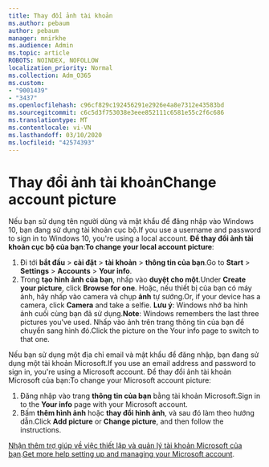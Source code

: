 ```yaml
---
title: Thay đổi ảnh tài khoản
ms.author: pebaum
author: pebaum
manager: mnirkhe
ms.audience: Admin
ms.topic: article
ROBOTS: NOINDEX, NOFOLLOW
localization_priority: Normal
ms.collection: Adm_O365
ms.custom:
- "9001439"
- "3437"
ms.openlocfilehash: c96cf829c192456291e2926e4a8e7312e43583bd
ms.sourcegitcommit: c6c5d3f753038e3eee852111c6581e55c2f6c686
ms.translationtype: MT
ms.contentlocale: vi-VN
ms.lasthandoff: 03/10/2020
ms.locfileid: "42574393"
---
```

# <a name="change-account-picture"></a><span data-ttu-id="952c7-102">Thay đổi ảnh tài khoản</span><span class="sxs-lookup"><span data-stu-id="952c7-102">Change account picture</span></span>

<span data-ttu-id="952c7-103">Nếu bạn sử dụng tên người dùng và mật khẩu để đăng nhập vào Windows 10, bạn đang sử dụng tài khoản cục bộ.</span><span class="sxs-lookup"><span data-stu-id="952c7-103">If you use a username and password to sign in to Windows 10, you're using a local account.</span></span> <span data-ttu-id="952c7-104">**Để thay đổi ảnh tài khoản cục bộ của bạn**:</span><span class="sxs-lookup"><span data-stu-id="952c7-104">**To change your local account picture**:</span></span>

1. <span data-ttu-id="952c7-105">Đi tới **bắt đầu** > **cài đặt** > **tài khoản** > **thông tin của bạn**.</span><span class="sxs-lookup"><span data-stu-id="952c7-105">Go to **Start** > **Settings** > **Accounts** > **Your info**.</span></span>
2. <span data-ttu-id="952c7-106">Trong **tạo hình ảnh của bạn**, nhấp vào **duyệt cho một**.</span><span class="sxs-lookup"><span data-stu-id="952c7-106">Under **Create your picture**, click **Browse for one**.</span></span> <span data-ttu-id="952c7-107">Hoặc, nếu thiết bị của bạn có máy ảnh, hãy nhấp vào camera và chụp **ảnh** tự sướng.</span><span class="sxs-lookup"><span data-stu-id="952c7-107">Or, if your device has a camera, click **Camera** and take a selfie.</span></span> 
    <span data-ttu-id="952c7-108">**Lưu ý**: Windows nhớ ba hình ảnh cuối cùng bạn đã sử dụng.</span><span class="sxs-lookup"><span data-stu-id="952c7-108">**Note**: Windows remembers the last three pictures you've used.</span></span> <span data-ttu-id="952c7-109">Nhấp vào ảnh trên trang thông tin của bạn để chuyển sang hình đó.</span><span class="sxs-lookup"><span data-stu-id="952c7-109">Click the picture on the Your info page to switch to that one.</span></span>

<span data-ttu-id="952c7-110">Nếu bạn sử dụng một địa chỉ email và mật khẩu để đăng nhập, bạn đang sử dụng một tài khoản Microsoft.</span><span class="sxs-lookup"><span data-stu-id="952c7-110">If you use an email address and password to sign in, you're using a Microsoft account.</span></span> <span data-ttu-id="952c7-111">Để thay đổi ảnh tài khoản Microsoft của bạn:</span><span class="sxs-lookup"><span data-stu-id="952c7-111">To change your Microsoft account picture:</span></span>

1. <span data-ttu-id="952c7-112">Đăng nhập vào trang **thông tin của bạn** bằng tài khoản Microsoft.</span><span class="sxs-lookup"><span data-stu-id="952c7-112">Sign in to the **Your info** page with your Microsoft account.</span></span>
2. <span data-ttu-id="952c7-113">Bấm **thêm hình ảnh** hoặc **thay đổi hình ảnh**, và sau đó làm theo hướng dẫn.</span><span class="sxs-lookup"><span data-stu-id="952c7-113">Click **Add picture** or **Change picture**, and then follow the instructions.</span></span>

<span data-ttu-id="952c7-114">[Nhận thêm trợ giúp về việc thiết lập và quản lý tài khoản Microsoft của bạn](https://support.microsoft.com/products/microsoft-account?category=manage-account).</span><span class="sxs-lookup"><span data-stu-id="952c7-114">[Get more help setting up and managing your Microsoft account](https://support.microsoft.com/products/microsoft-account?category=manage-account).</span></span>
